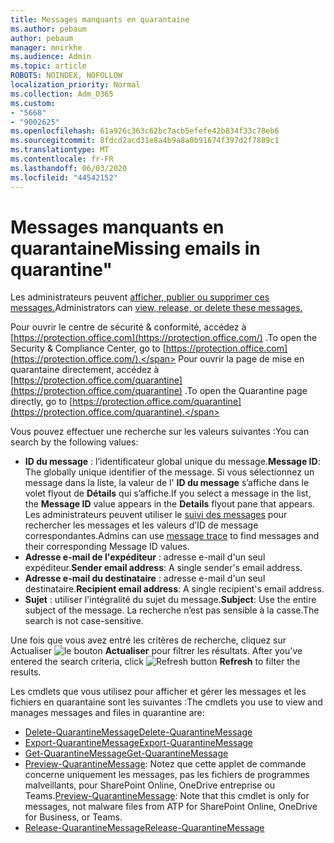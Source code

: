 ```yaml
---
title: Messages manquants en quarantaine
ms.author: pebaum
author: pebaum
manager: mnirkhe
ms.audience: Admin
ms.topic: article
ROBOTS: NOINDEX, NOFOLLOW
localization_priority: Normal
ms.collection: Adm_O365
ms.custom:
- "5668"
- "9002625"
ms.openlocfilehash: 61a926c363c62bc7acb5efefe42b834f33c78eb6
ms.sourcegitcommit: 8fdcd2acd31e8a4b9a8a0b91674f397d2f7889c1
ms.translationtype: MT
ms.contentlocale: fr-FR
ms.lasthandoff: 06/03/2020
ms.locfileid: "44542152"
---
```

# <a name="missing-emails-in-quarantine"></a><span data-ttu-id="219ec-102">Messages manquants en quarantaine</span><span class="sxs-lookup"><span data-stu-id="219ec-102">Missing emails in quarantine"</span></span>

<span data-ttu-id="219ec-103">Les administrateurs peuvent [afficher, publier ou supprimer ces messages.](https://docs.microsoft.com/microsoft-365/security/office-365-security/manage-quarantined-messages-and-files?view=o365-worldwide)</span><span class="sxs-lookup"><span data-stu-id="219ec-103">Administrators can [view, release, or delete these messages.](https://docs.microsoft.com/microsoft-365/security/office-365-security/manage-quarantined-messages-and-files?view=o365-worldwide)</span></span>

<span data-ttu-id="219ec-104">Pour ouvrir le centre de sécurité & conformité, accédez à [https://protection.office.com](https://protection.office.com/) .</span><span class="sxs-lookup"><span data-stu-id="219ec-104">To open the Security & Compliance Center, go to [https://protection.office.com](https://protection.office.com/).</span></span> <span data-ttu-id="219ec-105">Pour ouvrir la page de mise en quarantaine directement, accédez à [https://protection.office.com/quarantine](https://protection.office.com/quarantine) .</span><span class="sxs-lookup"><span data-stu-id="219ec-105">To open the Quarantine page directly, go to [https://protection.office.com/quarantine](https://protection.office.com/quarantine).</span></span>  

<span data-ttu-id="219ec-106">Vous pouvez effectuer une recherche sur les valeurs suivantes :</span><span class="sxs-lookup"><span data-stu-id="219ec-106">You can search by the following values:</span></span>  

- <span data-ttu-id="219ec-107">**ID du message** : l’identificateur global unique du message.</span><span class="sxs-lookup"><span data-stu-id="219ec-107">**Message ID**: The globally unique identifier of the message.</span></span> <span data-ttu-id="219ec-108">Si vous sélectionnez un message dans la liste, la valeur de l' **ID du message** s’affiche dans le volet flyout de **Détails** qui s’affiche.</span><span class="sxs-lookup"><span data-stu-id="219ec-108">If you select a message in the list, the  **Message ID**  value appears in the  **Details**  flyout pane that appears.</span></span> <span data-ttu-id="219ec-109">Les administrateurs peuvent utiliser le [suivi des messages](https://docs.microsoft.com/microsoft-365/security/office-365-security/message-trace-scc?view=o365-worldwide) pour rechercher les messages et les valeurs d’ID de message correspondantes.</span><span class="sxs-lookup"><span data-stu-id="219ec-109">Admins can use [message trace](https://docs.microsoft.com/microsoft-365/security/office-365-security/message-trace-scc?view=o365-worldwide) to find messages and their corresponding Message ID values.</span></span>
- <span data-ttu-id="219ec-110">**Adresse e-mail de l'expéditeur** : adresse e-mail d'un seul expéditeur.</span><span class="sxs-lookup"><span data-stu-id="219ec-110">**Sender email address**: A single sender's email address.</span></span>
- <span data-ttu-id="219ec-111">**Adresse e-mail du destinataire** : adresse e-mail d'un seul destinataire.</span><span class="sxs-lookup"><span data-stu-id="219ec-111">**Recipient email address**: A single recipient's email address.</span></span>
- <span data-ttu-id="219ec-112">**Sujet** : utiliser l'intégralité du sujet du message.</span><span class="sxs-lookup"><span data-stu-id="219ec-112">**Subject**: Use the entire subject of the message.</span></span> <span data-ttu-id="219ec-113">La recherche n’est pas sensible à la casse.</span><span class="sxs-lookup"><span data-stu-id="219ec-113">The search is not case-sensitive.</span></span>

<span data-ttu-id="219ec-114">Une fois que vous avez entré les critères de recherche, cliquez sur Actualiser ![ le bouton ](https://docs.microsoft.com/microsoft-365/media/scc-quarantine-refresh.png?view=o365-worldwide) **Actualiser** pour filtrer les résultats.  </span><span class="sxs-lookup"><span data-stu-id="219ec-114">After you've entered the search criteria, click  ![Refresh button](https://docs.microsoft.com/microsoft-365/media/scc-quarantine-refresh.png?view=o365-worldwide)  **Refresh**  to filter the results.</span></span>

<span data-ttu-id="219ec-115">Les cmdlets que vous utilisez pour afficher et gérer les messages et les fichiers en quarantaine sont les suivantes :</span><span class="sxs-lookup"><span data-stu-id="219ec-115">The cmdlets you use to view and manages messages and files in quarantine are:</span></span>
- [<span data-ttu-id="219ec-116">Delete-QuarantineMessage</span><span class="sxs-lookup"><span data-stu-id="219ec-116">Delete-QuarantineMessage</span></span>](https://docs.microsoft.com/powershell/module/exchange/delete-quarantinemessage)
- [<span data-ttu-id="219ec-117">Export-QuarantineMessage</span><span class="sxs-lookup"><span data-stu-id="219ec-117">Export-QuarantineMessage</span></span>](https://docs.microsoft.com/powershell/module/exchange/export-quarantinemessage)
- [<span data-ttu-id="219ec-118">Get-QuarantineMessage</span><span class="sxs-lookup"><span data-stu-id="219ec-118">Get-QuarantineMessage</span></span>](https://docs.microsoft.com/powershell/module/exchange/get-quarantinemessage)
- <span data-ttu-id="219ec-119">[Preview-QuarantineMessage](https://docs.microsoft.com/powershell/module/exchange/preview-quarantinemessage): Notez que cette applet de commande concerne uniquement les messages, pas les fichiers de programmes malveillants, pour SharePoint Online, OneDrive entreprise ou Teams.</span><span class="sxs-lookup"><span data-stu-id="219ec-119">[Preview-QuarantineMessage](https://docs.microsoft.com/powershell/module/exchange/preview-quarantinemessage): Note that this cmdlet is only for messages, not malware files from ATP for SharePoint Online, OneDrive for Business, or Teams.</span></span>
- [<span data-ttu-id="219ec-120">Release-QuarantineMessage</span><span class="sxs-lookup"><span data-stu-id="219ec-120">Release-QuarantineMessage</span></span>](https://docs.microsoft.com/powershell/module/exchange/release-quarantinemessage)